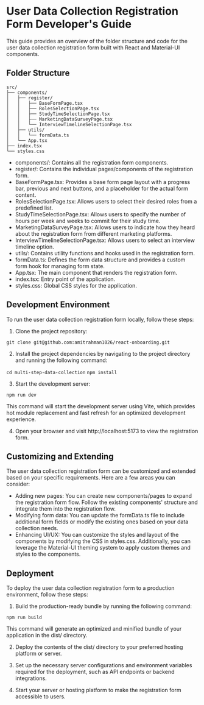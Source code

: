 # User Data Collection Registration Form Developer's Guide

This guide provides an overview of the folder structure and code for the user data collection registration form built with React and Material-UI components.

## Folder Structure
```
src/
├── components/
│   ├── register/
│   │   ├── BaseFormPage.tsx
│   │   ├── RolesSelectionPage.tsx
│   │   ├── StudyTimeSelectionPage.tsx
│   │   ├── MarketingDataSurveyPage.tsx
│   │   └── InterviewTimelineSelectionPage.tsx
│   ├── utils/
│   │   └── formData.ts
│   └── App.tsx
├── index.tsx
└── styles.css
```
- components/: Contains all the registration form components.
- register/: Contains the individual pages/components of the registration form.
- BaseFormPage.tsx: Provides a base form page layout with a progress bar, previous and next buttons, and a placeholder for the actual form content.
- RolesSelectionPage.tsx: Allows users to select their desired roles from a predefined list.
- StudyTimeSelectionPage.tsx: Allows users to specify the number of hours per week and weeks to commit for their study time.
- MarketingDataSurveyPage.tsx: Allows users to indicate how they heard about the registration form from different marketing platforms.
- InterviewTimelineSelectionPage.tsx: Allows users to select an interview timeline option.
- utils/: Contains utility functions and hooks used in the registration form.
- formData.ts: Defines the form data structure and provides a custom form hook for managing form state.
- App.tsx: The main component that renders the registration form.
- index.tsx: Entry point of the application.
- styles.css: Global CSS styles for the application.

## Development Environment

To run the user data collection registration form locally, follow these steps:

1. Clone the project repository:

`git clone git@github.com:amitrahman1026/react-onboarding.git`

2. Install the project dependencies by navigating to the project directory and running the following command:

`cd multi-step-data-collection`
`npm install`

3. Start the development server:

`npm run dev`

This command will start the development server using Vite, which provides hot module replacement and fast refresh for an optimized development experience.

4. Open your browser and visit http://localhost:5173 to view the registration form.

## Customizing and Extending

The user data collection registration form can be customized and extended based on your specific requirements. Here are a few areas you can consider:

- Adding new pages: You can create new components/pages to expand the registration form flow. Follow the existing components' structure and integrate them into the registration flow.
- Modifying form data: You can update the formData.ts file to include additional form fields or modify the existing ones based on your data collection needs.
- Enhancing UI/UX: You can customize the styles and layout of the components by modifying the CSS in styles.css. Additionally, you can leverage the Material-UI theming system to apply custom themes and styles to the components.

## Deployment

To deploy the user data collection registration form to a production environment, follow these steps:

1. Build the production-ready bundle by running the following command:

`npm run build`

This command will generate an optimized and minified bundle of your application in the dist/ directory.

2. Deploy the contents of the dist/ directory to your preferred hosting platform or server.

3. Set up the necessary server configurations and environment variables required for the deployment, such as API endpoints or backend integrations.

4. Start your server or hosting platform to make the registration form accessible to users.

